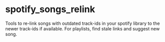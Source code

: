 # spotify_songs_relink
Tools to re-link songs with outdated track-ids in your spotify library to the newer track-ids if available. For playlists, find stale links and suggest new song.
